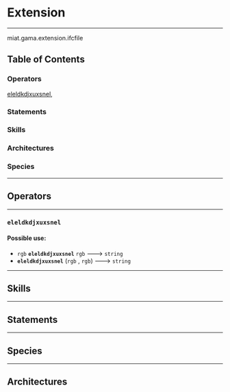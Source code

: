 # Extension

----

 miat.gama.extension.ifcfile

## Table of Contents
### Operators
[eleldkdjxuxsnel](#eleldkdjxuxsnel), 

### Statements


### Skills


### Architectures



### Species



----

## Operators
	
    	
----


[//]: # (keyword|operator_eleldkdjxuxsnel)
### `eleldkdjxuxsnel`

#### Possible use: 
  * `rgb` **`eleldkdjxuxsnel`** `rgb` --->  `string`
  *  **`eleldkdjxuxsnel`** (`rgb` , `rgb`) --->  `string`

----

## Skills
	

----

## Statements
		
	
----

## Species
	
	
----

## Architectures 
	